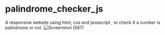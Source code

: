 # palindrome_checker_js
A responsive website using html, css and javascript , to check if a number is palindrome or not.
![Screenshot (567)](https://user-images.githubusercontent.com/100551659/158429284-72486637-be03-4957-a2b0-babfd2d146b2.png)

